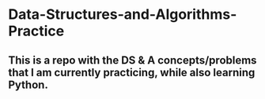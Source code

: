 # Data-Structures-and-Algorithms-Practice

## This is a repo with the DS & A concepts/problems that I am currently practicing, while also learning Python.
